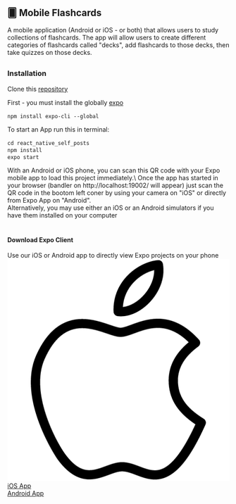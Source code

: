 ## 🂠 Mobile Flashcards
A mobile application (Android or iOS - or both) that allows users to study collections of flashcards. 
The app will allow users to create different categories of flashcards called "decks", add flashcards to those decks, then take quizzes on those decks.

##
### Installation
Clone this [repository](https://github.com/fufylev/react_native_self_posts)


First - you must install the globally [expo](https://expo.io/)
```
npm install expo-cli --global
```

To start an App run this in terminal:
```
cd react_native_self_posts
npm install
expo start
```

With an Android or iOS phone, you can scan this QR code with your Expo mobile app to load this project immediately.\ 
Once the app has started in your browser (bandler on http://localhost:19002/ will appear) just scan the QR code in the 
bootom left coner by using your camera on "iOS" or directly from Expo App on "Android".\
Alternatively, you may use either an iOS or an Android simulators if you have them installed on your computer
#
#### Download Expo Client
Use our iOS or Android app to directly view Expo projects on your phone\
![Apple](https://github.com/fufylev/mobile-flashcards/raw/master/assets/img/iOS-Apple-icon.png)
[iOS App](https://itunes.apple.com/app/apple-store/id982107779)\
[Android App](https://play.google.com/store/apps/details?id=host.exp.exponent&referrer=www)
